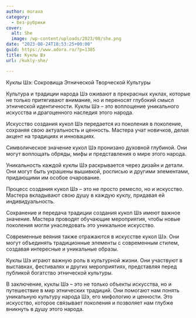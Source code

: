 ```yaml
---
author: morava
category:
  - без-рубрики
cover:
  alt: She
  image: /wp-content/uploads/2023/08/she.png
date: "2023-08-24T18:53:25+00:00"
guid: https://www.adora.ru/?p=1385
title: Куклы Шэ
url: /kukly-she/

---
```

Куклы Шэ: Сокровища Этнической Творческой Культуры

Культура и традиции народа Шэ оживают в прекрасных куклах, которые не только притягивают внимание, но и переносят глубокий смысл этнической идентичности. Куклы Шэ – это воплощение уникального искусства и драгоценного наследия этого народа.

Искусство создания кукол Шэ передается из поколения в поколение, сохраняя свою актуальность и ценность. Мастера учат новичков, делая акцент на традициях и инновациях.

Символическое значение кукол Шэ пронизано духовной глубиной. Они могут воплощать обряды, мифы и представления о мире этого народа.

Уникальность каждой куклы Шэ раскрывается через дизайн и детали. Они могут быть украшены вышивкой, росписью и другими элементами, придающими им особое очарование.

Процесс создания кукол Шэ – это не просто ремесло, но и искусство. Мастера вкладывают свою душу в каждую куклу, придавая ей индивидуальность.

Сохранение и передача традиции создания кукол Шэ имеют важное значение. Мастера проводят обучающие мероприятия, чтобы новые поколения могли унаследовать это уникальное искусство.

Современные веяния также отражаются в искусстве кукол Шэ. Они могут объединять традиционные элементы с современным стилем, создавая интересные и уникальные образы.

Куклы Шэ играют важную роль в культурной жизни. Они участвуют в выставках, фестивалях и других мероприятиях, представляя перед публикой богатство этнической культуры.

В заключение, куклы Шэ – это не только объекты искусства, но и путешествие в мир этнических традиций. Они помогают нам понять уникальную культуру народа Шэ, его мифологию и ценности. Это искусство, которое связывает поколения и позволяет нам глубже вникнуть в душу этого народа.
